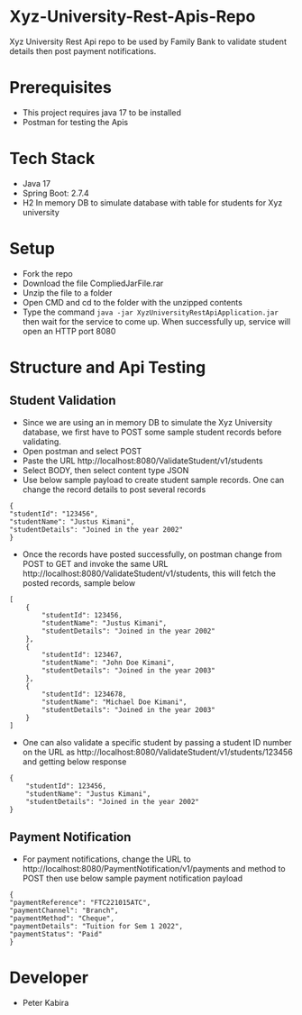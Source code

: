 # Xyz-University-Rest-Apis-Repo
Xyz University Rest Api repo to be used by Family Bank to validate student details then post payment notifications.

# Prerequisites
* This project requires java 17 to be installed
* Postman for testing the Apis

# Tech Stack
* Java 17
* Spring Boot: 2.7.4
* H2 In memory DB to simulate database with table for students for Xyz university

# Setup
* Fork the repo
* Download the file CompliedJarFile.rar
* Unzip the file to a folder
* Open CMD and cd to the folder with the unzipped contents
* Type the command `java -jar XyzUniversityRestApiApplication.jar` then wait for the service to come up. When successfully up, service will open an HTTP port 8080

# Structure and Api Testing
## Student Validation
* Since we are using an in memory DB to simulate the Xyz University database, we first have to POST some sample student records before validating.
* Open postman and select POST
* Paste the URL http://localhost:8080/ValidateStudent/v1/students
* Select BODY, then select content type JSON
* Use below sample payload to create student sample records. One can change the record details to post several records
```
{
"studentId": "123456",
"studentName": "Justus Kimani",
"studentDetails": "Joined in the year 2002"
}
```
* Once the records have posted successfully, on postman change from POST to GET and invoke the same URL http://localhost:8080/ValidateStudent/v1/students, this will fetch the posted records, sample below
```
[
    {
        "studentId": 123456,
        "studentName": "Justus Kimani",
        "studentDetails": "Joined in the year 2002"
    },
    {
        "studentId": 123467,
        "studentName": "John Doe Kimani",
        "studentDetails": "Joined in the year 2003"
    },
    {
        "studentId": 1234678,
        "studentName": "Michael Doe Kimani",
        "studentDetails": "Joined in the year 2003"
    }
]
```

* One can also validate a specific student by passing a student ID number on the URL as http://localhost:8080/ValidateStudent/v1/students/123456 and getting below response
```
{
    "studentId": 123456,
    "studentName": "Justus Kimani",
    "studentDetails": "Joined in the year 2002"
}
```
## Payment Notification
* For payment notifications, change the URL to http://localhost:8080/PaymentNotification/v1/payments and method to POST then use below sample payment notification payload
```
{
"paymentReference": "FTC221015ATC",
"paymentChannel": "Branch",
"paymentMethod": "Cheque",
"paymentDetails": "Tuition for Sem 1 2022",
"paymentStatus": "Paid"
}
```
# Developer
* Peter Kabira
